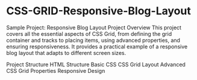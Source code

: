 # CSS-GRID-Responsive-Blog-Layout
Sample Project: Responsive Blog Layout
Project Overview
This project covers all the essential aspects of CSS Grid, from defining the grid container and tracks to placing items, using advanced properties, and ensuring responsiveness. It provides a practical example of a responsive blog layout that adapts to different screen sizes.

Project Structure
HTML Structure
Basic CSS
CSS Grid Layout
Advanced CSS Grid Properties
Responsive Design